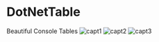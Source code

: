 # DotNetTable
 Beautiful Console Tables
![capt1](https://user-images.githubusercontent.com/45932883/86245167-b7cff780-bbc6-11ea-80ef-46aeb3098f81.PNG)
![capt2](https://user-images.githubusercontent.com/45932883/86245175-b9012480-bbc6-11ea-8ac8-2ca97f5060ff.PNG)
![capt3](https://user-images.githubusercontent.com/45932883/86245180-bacae800-bbc6-11ea-9fee-a0a13473b6eb.PNG)
